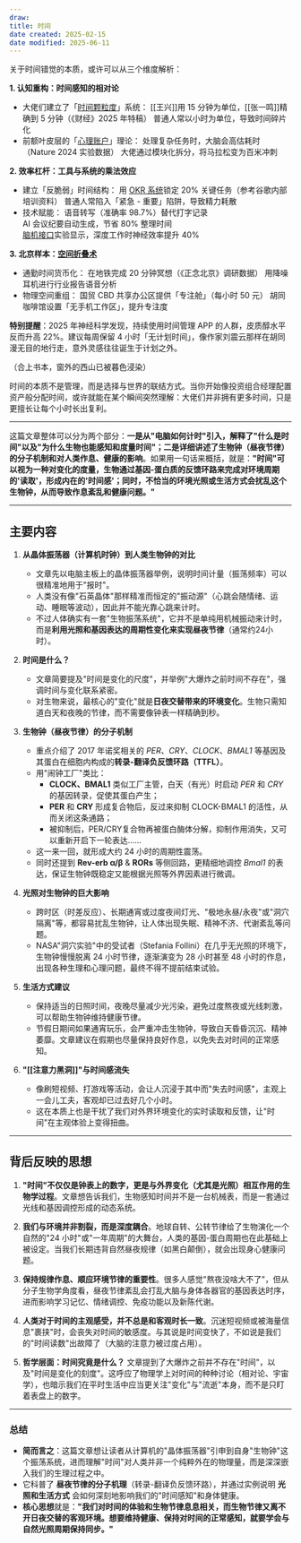 ```yaml
---
draw:
title: 时间
date created: 2025-02-15
date modified: 2025-06-11
---
```


关于时间错觉的本质，或许可以从三个维度解析：

  

**1. 认知重构：时间感知的相对论**
- 大佬们建立了「[时间颗粒度](https://zhida.zhihu.com/search?content_id=716883738&content_type=Answer&match_order=1&q=%E6%97%B6%E9%97%B4%E9%A2%97%E7%B2%92%E5%BA%A6&zhida_source=entity)」系统：
    [[王兴]]用 15 分钟为单位，[[张一鸣]]精确到 5 分钟（《财经》2025 年特稿）
    普通人常以小时为单位，导致时间碎片化
- 前额叶皮层的「[心理账户](https://zhida.zhihu.com/search?content_id=716883738&content_type=Answer&match_order=1&q=%E5%BF%83%E7%90%86%E8%B4%A6%E6%88%B7&zhida_source=entity)」理论：
    处理复杂任务时，大脑会高估耗时（Nature 2024 实验数据）
    大佬通过模块化拆分，将马拉松变为百米冲刺

**2. 效率杠杆：工具与系统的乘法效应**
- 建立「反脆弱」时间结构：
    用 [OKR 系统](https://zhida.zhihu.com/search?content_id=716883738&content_type=Answer&match_order=1&q=OKR+%E7%B3%BB%E7%BB%9F&zhida_source=entity)锁定 20% 关键任务（参考谷歌内部培训资料）
    普通人常陷入「紧急 - 重要」陷阱，导致精力耗散
- 技术赋能：
    语音转写（准确率 98.7%）替代打字记录  
    AI 会议纪要自动生成，节省 80% 整理时间  
    [脑机接口](https://zhida.zhihu.com/search?content_id=716883738&content_type=Answer&match_order=1&q=%E8%84%91%E6%9C%BA%E6%8E%A5%E5%8F%A3&zhida_source=entity)实验显示，深度工作时神经效率提升 40%

**3. 北京样本：[空间折叠术](https://zhida.zhihu.com/search?content_id=716883738&content_type=Answer&match_order=1&q=%E7%A9%BA%E9%97%B4%E6%8A%98%E5%8F%A0%E6%9C%AF&zhida_source=entity)**
- 通勤时间货币化：
    在地铁完成 20 分钟冥想（《正念北京》调研数据）
    用降噪耳机进行行业报告语音分析
- 物理空间重组：
    国贸 CBD 共享办公区提供「专注舱」（每小时 50 元）
    胡同咖啡馆设置「无手机工作区」，提升专注度


**特别提醒**：2025 年神经科学发现，持续使用时间管理 APP 的人群，皮质醇水平反而升高 22%。建议每周保留 4 小时「无计划时间」，像作家刘震云那样在胡同漫无目的地行走，意外灵感往往诞生于计划之外。

  

（合上书本，窗外的西山已被暮色浸染）

时间的本质不是管理，而是选择与世界的联结方式。当你开始像投资组合经理配置资产般分配时间，或许就能在某个瞬间突然理解：大佬们并非拥有更多时间，只是更擅长让每个小时长出复利。

___

这篇文章整体可以分为两个部分：**一是从"电脑如何计时"引入，解释了"什么是时间"以及"为什么生物也能感知和度量时间"；二是详细讲述了生物钟（昼夜节律）的分子机制和对人类作息、健康的影响**。如果用一句话来概括，就是：**"时间"可以视为一种对变化的度量，生物通过基因-蛋白质的反馈环路来完成对环境周期的'读取'，形成内在的'时间感'；同时，不恰当的环境光照或生活方式会扰乱这个生物钟，从而导致作息紊乱和健康问题。"**

---

## 主要内容

1. **从晶体振荡器（计算机时钟）到人类生物钟的对比**
    
    - 文章先以电脑主板上的晶体振荡器举例，说明时间计量（振荡频率）可以很精准地用于"报时"。
    - 人类没有像"石英晶体"那样精准而恒定的"振动源"（心跳会随情绪、运动、睡眠等波动），因此并不能光靠心跳来计时。
    - 不过人体确实有一套"生物振荡系统"，它并不是单纯用机械振动来计时，而是**利用光照和基因表达的周期性变化来实现昼夜节律**（通常约24小时）。
2. **时间是什么？**
    
    - 文章简要提及"时间是变化的尺度"，并举例"大爆炸之前时间不存在"，强调时间与变化联系紧密。
    - 对生物来说，最核心的"变化"就是**日夜交替带来的环境变化**。生物只需知道白天和夜晚的节律，而不需要像钟表一样精确到秒。
3. **生物钟（昼夜节律）的分子机制**
    
    - 重点介绍了 2017 年诺奖相关的 _PER_、_CRY_、_CLOCK_、_BMAL1_ 等基因及其蛋白在细胞内构成的**转录-翻译负反馈环路（TTFL）**。
    - 用"闹钟工厂"类比：
        - **CLOCK、BMAL1** 类似工厂主管，白天（有光）时启动 _PER_ 和 _CRY_ 的基因转录，促使其蛋白产生；
        - **PER** 和 **CRY** 形成复合物后，反过来抑制 CLOCK-BMAL1 的活性，从而关闭这条通路；
        - 被抑制后，PER/CRY复合物再被蛋白酶体分解，抑制作用消失，又可以重新开启下一轮表达……
    - 这一来一回，就形成大约 24 小时的周期性震荡。
    - 同时还提到 **Rev-erb α/β** & **RORs** 等侧回路，更精细地调控 _Bmal1_ 的表达，保证生物钟既稳定又能根据光照等外界因素进行微调。
4. **光照对生物钟的巨大影响**
    
    - 跨时区（时差反应）、长期通宵或过度夜间灯光、"极地永昼/永夜"或"洞穴隔离"等，都容易扰乱生物钟，让人体出现失眠、精神不济、代谢紊乱等问题。
    - NASA"洞穴实验"中的受试者（Stefania Follini）在几乎无光照的环境下，生物钟慢慢脱离 24 小时节律，逐渐演变为 28 小时甚至 48 小时的作息，出现各种生理和心理问题，最终不得不提前结束试验。
5. **生活方式建议**
    
    - 保持适当的日照时间，夜晚尽量减少光污染，避免过度熬夜或光线刺激，可以帮助生物钟维持健康节律。
    - 节假日期间如果通宵玩乐，会严重冲击生物钟，导致白天昏昏沉沉、精神萎靡。文章建议在假期也尽量保持良好作息，以免失去对时间的正常感知。
6. **"[[注意力黑洞]]"与时间感流失**
    
    - 像刷短视频、打游戏等活动，会让人沉浸于其中而"失去时间感"，主观上一会儿工夫，客观却已过去好几个小时。
    - 这在本质上也是干扰了我们对外界环境变化的实时读取和反馈，让"时间"在主观体验上变得扭曲。

---

## 背后反映的思想

1. **"时间"不仅仅是钟表上的数字，更是与外界变化（尤其是光照）相互作用的生物学过程**。文章想告诉我们，生物感知时间并不是一台机械表，而是一套通过光线和基因调控形成的动态系统。
    
2. **我们与环境并非割裂，而是深度耦合**。地球自转、公转节律给了生物演化一个自然的"24 小时"或"一年周期"的大舞台，人类的基因-蛋白周期也在此基础上被设定。当我们长期违背自然昼夜规律（如黑白颠倒），就会出现身心健康问题。
    
3. **保持规律作息、顺应环境节律的重要性**。很多人感觉"熬夜没啥大不了"，但从分子生物学角度看，昼夜节律紊乱会打乱大脑与身体各器官的基因表达时序，进而影响学习记忆、情绪调控、免疫功能以及新陈代谢。
    
4. **人类对于时间的主观感受，并不总是和客观时长一致**。沉迷短视频或被海量信息"裹挟"时，会丧失对时间的敏感度。与其说是时间变快了，不如说是我们的"时间读数"出故障了（大脑的注意力被过度占用）。
    
5. **哲学层面：时间究竟是什么？** 文章提到了大爆炸之前并不存在"时间"，以及"时间是变化的刻度"。这呼应了物理学上对时间的种种讨论（相对论、宇宙学），也暗示我们在平时生活中应当更关注"变化"与"流逝"本身，而不是只盯着表盘上的数字。
    

---

### 总结

- **简而言之**：这篇文章想让读者从计算机的"晶体振荡器"引申到自身"生物钟"这个振荡系统，进而理解"时间"对人类并非一个纯粹外在的物理量，而是深深嵌入我们的生理过程之中。
- 它科普了 **昼夜节律的分子机理**（转录-翻译负反馈环路），并通过实例说明 **光照和生活方式** 会如何深刻地影响我们的"时间感知"和身体健康。
- **核心思想**就是：**"我们对时间的体验和生物节律息息相关，而生物节律又离不开日夜交替的客观环境。想要维持健康、保持对时间的正常感知，就要学会与自然光照周期保持同步。"**

